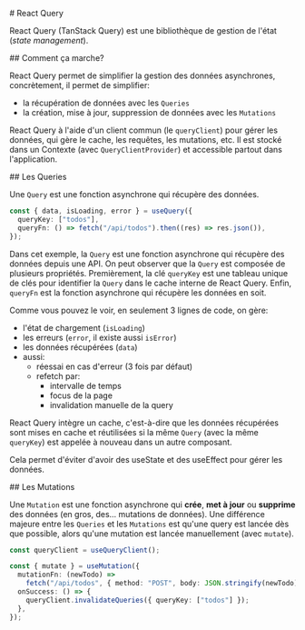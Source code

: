 # React Query

React Query (TanStack Query) est une bibliothèque de gestion de l'état (_state management_).

## Comment ça marche?

React Query permet de simplifier la gestion des données asynchrones, concrètement, il permet de simplifier:

- la récupération de données avec les `Queries`
- la création, mise à jour, suppression de données avec les `Mutations`

React Query à l'aide d'un client commun (le `queryClient`) pour gérer les données, qui gère le cache, les requêtes, les mutations, etc. Il est stocké dans un Contexte (avec `QueryClientProvider`) et accessible partout dans l'application.

## Les Queries

Une `Query` est une fonction asynchrone qui récupère des données.

```ts
const { data, isLoading, error } = useQuery({
  queryKey: ["todos"],
  queryFn: () => fetch("/api/todos").then((res) => res.json()),
});
```

Dans cet exemple, la `Query` est une fonction asynchrone qui récupère des données depuis une API. On peut observer que la `Query` est composée de plusieurs propriétés. Premièrement, la clé `queryKey` est une tableau unique de clés pour identifier la `Query` dans le cache interne de React Query. Enfin, `queryFn` est la fonction asynchrone qui récupère les données en soit.

Comme vous pouvez le voir, en seulement 3 lignes de code, on gère:

- l'état de chargement (`isLoading`)
- les erreurs (`error`, il existe aussi `isError`)
- les données récupérées (`data`)
- aussi:
  - réessai en cas d'erreur (3 fois par défaut)
  - refetch par:
    - intervalle de temps
    - focus de la page
    - invalidation manuelle de la query

React Query intègre un cache, c'est-à-dire que les données récupérées sont mises en cache et réutilisées si la même `Query` (avec la même `queryKey`) est appelée à nouveau dans un autre composant.

Cela permet d'éviter d'avoir des useState et des useEffect pour gérer les données.

## Les Mutations

Une `Mutation` est une fonction asynchrone qui **crée**, **met à jour** ou **supprime** des données (en gros, des... mutations de données). Une différence majeure entre les `Queries` et les `Mutations` est qu'une query est lancée dès que possible, alors qu'une mutation est lancée manuellement (avec `mutate`).

```ts
const queryClient = useQueryClient();

const { mutate } = useMutation({
  mutationFn: (newTodo) =>
    fetch("/api/todos", { method: "POST", body: JSON.stringify(newTodo) }),
  onSuccess: () => {
    queryClient.invalidateQueries({ queryKey: ["todos"] });
  },
});
```
